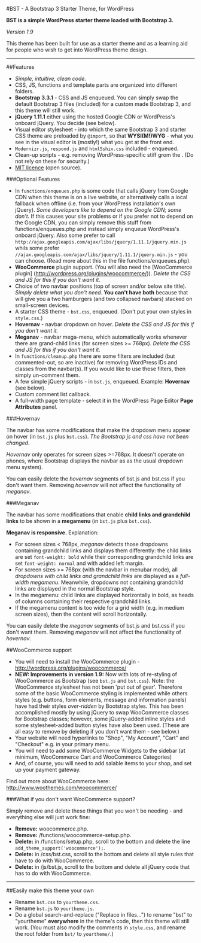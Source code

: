 #BST - A Bootstrap 3 Starter Theme, for WordPress

**BST is a simple WordPress starter theme loaded with Bootstrap 3.**

*Version 1.9*

This theme has been built for use as a starter theme and as a learning aid for people who wish to get into WordPress theme design.

---

##Features

* *Simple, intuitive, clean code.*
* CSS, JS, functions and template parts are organized into different folders.
* **Bootstrap 3.3.1** - CSS and JS enqueued. You can simply swap the default Bootstrap 3 files (included) for a custom made Bootstrap 3, and this theme will still work.
* **jQuery 1.11.1** either using the hosted Google CDN or WordPress's onboard jQuery. You decide (see below).
* Visual editor stylesheet - into which the same Bootstrap 3 and starter CSS theme are preloaded by `@import`, so that **WYSI(M!)WYG** - what you see in the visual editor is (mostly!) what you get at the front end.
* `Modernizr.js`, `respond.js` and `html5shiv.css` included - enqueued.
* Clean-up scripts - e.g. removing WordPress-specific stiff grom the <head>. (Do not rely on these for security.)
* [MIT licence](http://opensource.org/licenses/MIT) (open source).

###Optional Features

* In `functions/enqueues.php` is some code that calls jQuery from Google CDN when this theme is on a live website, or alternatively calls a local fallback when offline (i.e. from your WordPress installation's own jQuery). _Some developers like to depend on the Google CDN; some don't._ If this causes your site problems or if you prefer not to depend on the Google CDN, you can simply remove this stuff from functions/enqueues.php and instead simply enqueue WordPress's onboard jQuery. Also some prefer to call `http://ajax.googleapis.com/ajax/libs/jquery/1.11.1/jquery.min.js` whils some prefer `//ajax.googleapis.com/ajax/libs/jquery/1.11.1/jquery.min.js` - you can choose. (Read more about this in the file functions/enqueues.php). 
* **WooCommerce** plugin support. (You will also need the [WooCommerce plugin] (http://wordpress.org/plugins/woocommerce/)). _Delete the CSS and JS for this if you don't want it._
* Choice of two navbar positions (top of screen and/or below site title). _Simply delete what you don't need._ **You can't have both** because that will give you a two hamburgers (and two collapsed navbars) stacked on small-screen devices.
* A starter CSS theme - `bst.css`, enqueued. (Don't put your own styles in `style.css`.)
* **Hovernav** - navbar dropdown on hover. _Delete the CSS and JS for this if you don't want it._
* **Meganav** - navbar mega-menu, which automatically works whenever there are grand-child links (for screen sizes >= 768px). _Delete the CSS and JS for this if you don't want it._
* In `functions/cleanup.php` there are some filters are included (but commented-out, so are inactive) for removing WordPress IDs and classes from the navbar(s). If you would like to use these filters, then simply un-comment them.
* A few simple jQuery scripts - in `bst.js`, enqueued. Example: **Hovernav** (see below).
* Custom comment list callback.
* A full-width page template - select it in the WordPress Page Editor **Page Attributes** panel.


###Hovernav

The navbar has some modifications that make the dropdown menu appear on hover (in `bst.js` plus `bst.css`). *The Bootstrap js and css have not been changed*.

_Hovernav_ only operates for screen sizes >=768px. It doesn't operate on phones, where Bootstrap displays the navbar as as the usual dropdown menu system).

You can easily delete the _hovernav_ segments of bst.js and bst.css if you don't want them. Removing _hovernav_ will not affect the functionality of _meganav_.

###Meganav

The navbar has some modifications that enable **child links and grandchild links** to be shown in a **megamenu** (in `bst.js` plus `bst.css`). 

**Meganav is responsive.** Explanation:

* For screen sizes < 768px, _meganav_ detects those dropdowns containing grandchild links and displays them differently: the child links are set `font-weight: bold` while their corresponding grandchild links are set `font-weight: normal` and with added left margin.
* For screen sizes >= 768px (with the navbar in menubar mode), all _dropdowns with child links and grandchild links_ are displayed as a _full-width megamenu_. Meanwhile, dropdowns not containing grandchild links are displayed in the normal Bootstrap style.
* In the megamenu: child links are displayed horizontally in bold, as heads of columns containing their respective grandchild links.
* If the megamenu content is too wide for a grid width (e.g. in medium screen sizes), then the content will scroll horizontally.

You can easily delete the _meganav_ segments of bst.js and bst.css if you don't want them. Removing _meganav_ will not affect the functionality of _hovernav_.


##WooCommerce support

* You will need to install the WooCommerce plugin - http://wordpress.org/plugins/woocommerce/
* **NEW: Improvements in version 1.9:** Now with lots of re-styling of WooCommerce as Bootstrap (see `bst.js` and `bst.css`). Note: the WooCommerce stylesheet has not been 'put out of gear'. Therefore some of the basic WooCommerce styling is implemented while others styles (e.g. buttons, form elements, message and information panels) have had their styles _over-ridden_ by Bootstrap styles. This has been accomplished mostly by using jQuery to swap WooCommerce classes for Bootstrap classes; however, some jQuery-added inline styles and some stylesheet-added button styles have also been used. (These are all easy to remove by deleting if you don't want them - see below.)
* Your website will need hyperlinks to "Shop", "My Account", "Cart" and "Checkout" e.g. in your primary menu.
* You will need to add some WooCommerce Widgets to the sidebar (at minimum, WooCommerce Cart and WooCommerce Categories)
* And, of course, you will need to add salable items to your shop, and set up your payment gateway.

Find out more about WooCommerce here: http://www.woothemes.com/woocommerce/


###What if you don't want WooCommerce support?

Simply remove and delete these things that you won't be needing - and everything else will just work fine:

* **Remove:** woocommerce.php.
* **Remove:** /functions/woocommerce-setup.php.
* **Delete:** in /functions/setup.php, scroll to the bottom and delete the line
`add_theme_support('woocommerce');`.
* **Delete:** in /css/bst.css, scroll to the bottom and delete all style rules that have to do with WooCommerce.
* **Delete:** in /js/bst.js, scroll to the bottom and delete all jQuery code that has to do with WooCommerce.

---

##Easily make this theme your own

* Rename `bst.css` to `yourtheme.css`.
* Rename `bst.js` to `yourtheme.js`.
* Do a global search-and-replace ("Replace in files...") to rename "bst" to "yourtheme" **everywhere** in the theme's code, then this theme will still work. (You must also modify the comments in `style.css`, and rename the root folder from `bst/` to `yourtheme/`.)
